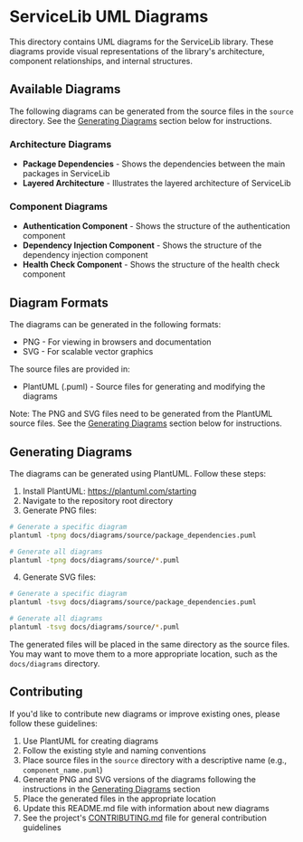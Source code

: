 # ServiceLib UML Diagrams

This directory contains UML diagrams for the ServiceLib library. These diagrams provide visual representations of the library's architecture, component relationships, and internal structures.

## Available Diagrams

The following diagrams can be generated from the source files in the `source` directory. See the [Generating Diagrams](#generating-diagrams) section below for instructions.

### Architecture Diagrams

- **Package Dependencies** - Shows the dependencies between the main packages in ServiceLib
- **Layered Architecture** - Illustrates the layered architecture of ServiceLib

### Component Diagrams

- **Authentication Component** - Shows the structure of the authentication component
- **Dependency Injection Component** - Shows the structure of the dependency injection component
- **Health Check Component** - Shows the structure of the health check component

## Diagram Formats

The diagrams can be generated in the following formats:

- PNG - For viewing in browsers and documentation
- SVG - For scalable vector graphics

The source files are provided in:

- PlantUML (.puml) - Source files for generating and modifying the diagrams

Note: The PNG and SVG files need to be generated from the PlantUML source files. See the [Generating Diagrams](#generating-diagrams) section below for instructions.

## Generating Diagrams

The diagrams can be generated using PlantUML. Follow these steps:

1. Install PlantUML: https://plantuml.com/starting
2. Navigate to the repository root directory
3. Generate PNG files:

```bash
# Generate a specific diagram
plantuml -tpng docs/diagrams/source/package_dependencies.puml

# Generate all diagrams
plantuml -tpng docs/diagrams/source/*.puml
```

4. Generate SVG files:

```bash
# Generate a specific diagram
plantuml -tsvg docs/diagrams/source/package_dependencies.puml

# Generate all diagrams
plantuml -tsvg docs/diagrams/source/*.puml
```

The generated files will be placed in the same directory as the source files. You may want to move them to a more appropriate location, such as the `docs/diagrams` directory.

## Contributing

If you'd like to contribute new diagrams or improve existing ones, please follow these guidelines:

1. Use PlantUML for creating diagrams
2. Follow the existing style and naming conventions
3. Place source files in the `source` directory with a descriptive name (e.g., `component_name.puml`)
4. Generate PNG and SVG versions of the diagrams following the instructions in the [Generating Diagrams](#generating-diagrams) section
5. Place the generated files in the appropriate location
6. Update this README.md file with information about new diagrams
7. See the project's [CONTRIBUTING.md](../../../CONTRIBUTING.md) file for general contribution guidelines
